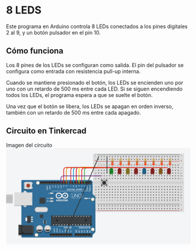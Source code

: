 # 8 LEDS

Este programa en Arduino controla 8 LEDs conectados a los pines digitales 2 al 9, y un botón pulsador en el pin 10.

## Cómo funciona

Los 8 pines de los LEDs se configuran como salida.
El pin del pulsador se configura como entrada con resistencia pull-up interna.

Cuando se mantiene presionado el botón, los LEDs se encienden uno por uno con un retardo de 500 ms entre cada LED.
Si se siguen encendiendo todos los LEDs, el programa espera a que se suelte el botón.

Una vez que el botón se libera, los LEDs se apagan en orden inverso, también con un retardo de 500 ms entre cada apagado.

## Circuito en Tinkercad

Imagen del circuito
 ![Circuito](8_LEDS.png)
